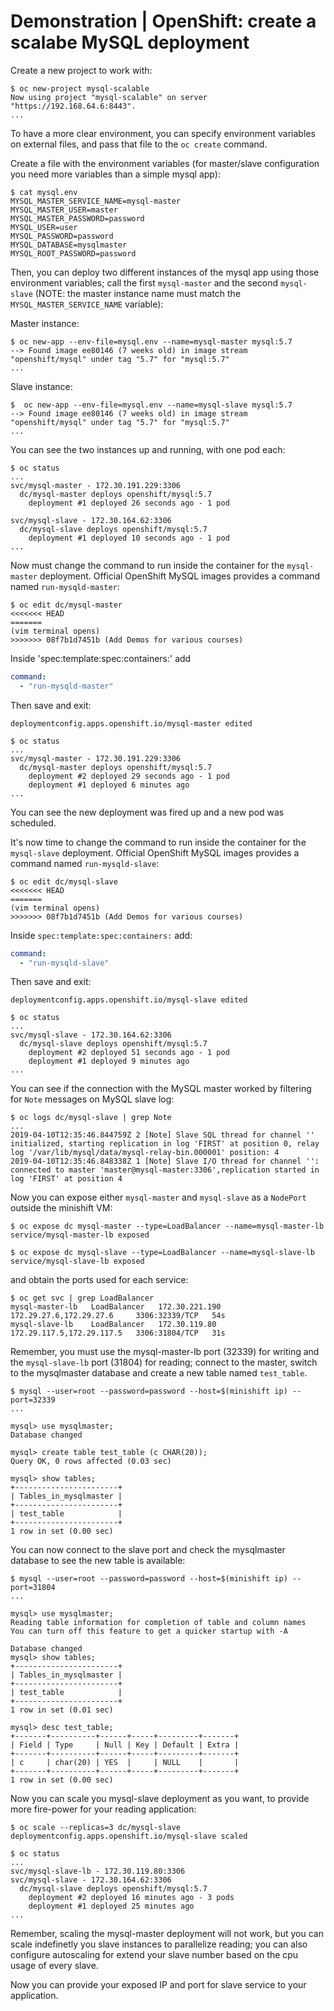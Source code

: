 # Demonstration | OpenShift: create a scalabe MySQL deployment

Create a new project to work with:

```console
$ oc new-project mysql-scalable
Now using project "mysql-scalable" on server "https://192.168.64.6:8443".
...
```

To have a more clear environment, you can specify environment variables on
external files, and pass that file to the `oc create` command.

Create a file with the environment variables (for master/slave configuration
you need more variables than a simple mysql app):

```console
$ cat mysql.env
MYSQL_MASTER_SERVICE_NAME=mysql-master
MYSQL_MASTER_USER=master
MYSQL_MASTER_PASSWORD=password
MYSQL_USER=user
MYSQL_PASSWORD=password
MYSQL_DATABASE=mysqlmaster
MYSQL_ROOT_PASSWORD=password
```

Then, you can deploy two different instances of the mysql app using those
environment variables; call the first `mysql-master`  and the second
`mysql-slave` (NOTE: the master instance name must match the
`MYSQL_MASTER_SERVICE_NAME` variable):

Master instance:

```console
$ oc new-app --env-file=mysql.env --name=mysql-master mysql:5.7
--> Found image ee80146 (7 weeks old) in image stream "openshift/mysql" under tag "5.7" for "mysql:5.7"
...
```

Slave instance:

```console
$  oc new-app --env-file=mysql.env --name=mysql-slave mysql:5.7
--> Found image ee80146 (7 weeks old) in image stream "openshift/mysql" under tag "5.7" for "mysql:5.7"
...
```

You can see the two instances up and running, with one pod each:

```console
$ oc status
...
svc/mysql-master - 172.30.191.229:3306
  dc/mysql-master deploys openshift/mysql:5.7
    deployment #1 deployed 26 seconds ago - 1 pod

svc/mysql-slave - 172.30.164.62:3306
  dc/mysql-slave deploys openshift/mysql:5.7
    deployment #1 deployed 10 seconds ago - 1 pod
...
```

Now must change the command to run inside the container for the `mysql-master`
deployment. Official OpenShift MySQL images provides a command named
`run-mysqld-master`:

```console
$ oc edit dc/mysql-master
<<<<<<< HEAD
=======
(vim terminal opens)
>>>>>>> 08f7b1d7451b (Add Demos for various courses)
```

Inside 'spec:template:spec:containers:' add

```yaml
command:
  - "run-mysqld-master"
```

Then save and exit:

```console
deploymentconfig.apps.openshift.io/mysql-master edited
```

```console
$ oc status
...
svc/mysql-master - 172.30.191.229:3306
  dc/mysql-master deploys openshift/mysql:5.7
    deployment #2 deployed 29 seconds ago - 1 pod
    deployment #1 deployed 6 minutes ago
...
```

You can see the new deployment was fired up and a new pod was scheduled.

It's now time to change the command to run inside the container for the
`mysql-slave` deployment. Official OpenShift MySQL images provides a command
named `run-mysqld-slave`:

```console
$ oc edit dc/mysql-slave
<<<<<<< HEAD
=======
(vim terminal opens)
>>>>>>> 08f7b1d7451b (Add Demos for various courses)
```

Inside `spec:template:spec:containers:` add:

```yaml
command:
  - "run-mysqld-slave"
```

Then save and exit:

```console
deploymentconfig.apps.openshift.io/mysql-slave edited
```

```console
$ oc status
...
svc/mysql-slave - 172.30.164.62:3306
  dc/mysql-slave deploys openshift/mysql:5.7
    deployment #2 deployed 51 seconds ago - 1 pod
    deployment #1 deployed 9 minutes ago
...
```

You can see if the connection with the MySQL master worked by filtering for
`Note` messages on MySQL slave log:

```console
$ oc logs dc/mysql-slave | grep Note
...
2019-04-10T12:35:46.844759Z 2 [Note] Slave SQL thread for channel '' initialized, starting replication in log 'FIRST' at position 0, relay log '/var/lib/mysql/data/mysql-relay-bin.000001' position: 4
2019-04-10T12:35:46.848338Z 1 [Note] Slave I/O thread for channel '': connected to master 'master@mysql-master:3306',replication started in log 'FIRST' at position 4
```

Now you can expose either `mysql-master` and `mysql-slave` as a `NodePort`
outside the minishift VM:

```console
$ oc expose dc mysql-master --type=LoadBalancer --name=mysql-master-lb
service/mysql-master-lb exposed

$ oc expose dc mysql-slave --type=LoadBalancer --name=mysql-slave-lb
service/mysql-slave-lb exposed
```

and obtain the ports used for each service:

```console
$ oc get svc | grep LoadBalancer
mysql-master-lb   LoadBalancer   172.30.221.190   172.29.27.6,172.29.27.6     3306:32339/TCP   54s
mysql-slave-lb    LoadBalancer   172.30.119.80    172.29.117.5,172.29.117.5   3306:31804/TCP   31s
```

Remember, you must use the mysql-master-lb port (32339) for writing and the
`mysql-slave-lb` port (31804) for reading; connect to the master, switch to
the mysqlmaster database and create a new table named `test_table`.

```console
$ mysql --user=root --password=password --host=$(minishift ip) --port=32339
...

mysql> use mysqlmaster;
Database changed

mysql> create table test_table (c CHAR(20));
Query OK, 0 rows affected (0.03 sec)

mysql> show tables;
+-----------------------+
| Tables_in_mysqlmaster |
+-----------------------+
| test_table            |
+-----------------------+
1 row in set (0.00 sec)
```

You can now connect to the slave port and check the mysqlmaster database to see
the new table is available:

```console
$ mysql --user=root --password=password --host=$(minishift ip) --port=31804
...

mysql> use mysqlmaster;
Reading table information for completion of table and column names
You can turn off this feature to get a quicker startup with -A

Database changed
mysql> show tables;
+-----------------------+
| Tables_in_mysqlmaster |
+-----------------------+
| test_table            |
+-----------------------+
1 row in set (0.01 sec)

mysql> desc test_table;
+-------+----------+------+-----+---------+-------+
| Field | Type     | Null | Key | Default | Extra |
+-------+----------+------+-----+---------+-------+
| c     | char(20) | YES  |     | NULL    |       |
+-------+----------+------+-----+---------+-------+
1 row in set (0.00 sec)
```

Now you can scale you mysql-slave deployment as you want, to provide more
fire-power for your reading application:

```console
$ oc scale --replicas=3 dc/mysql-slave
deploymentconfig.apps.openshift.io/mysql-slave scaled

$ oc status
...
svc/mysql-slave-lb - 172.30.119.80:3306
svc/mysql-slave - 172.30.164.62:3306
  dc/mysql-slave deploys openshift/mysql:5.7
    deployment #2 deployed 16 minutes ago - 3 pods
    deployment #1 deployed 25 minutes ago
...
```

Remember, scaling the mysql-master deployment will not work, but you can scale
indefinetly you slave instances to parallelize reading; you can also configure
autoscaling for extend your slave number based on the cpu usage of every slave.

Now you can provide your exposed IP and port for slave service to your
application.
